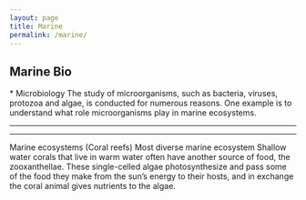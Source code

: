 ```yaml
---
layout: page
title: Marine
permalink: /marine/
---
```


<h2> Marine Bio</h2>
*
Microbiology
The study of microorganisms, such as bacteria, viruses, protozoa and algae, is conducted for numerous reasons. One example is to understand what role microorganisms play in marine ecosystems.
<hr>



<hr>

Marine ecosystems (Coral reefs)
Most diverse marine ecosystem 
Shallow water corals that live in warm water often have another source of food, the zooxanthellae. These single-celled algae photosynthesize and pass some of the food they make from the sun’s energy to their hosts, and in exchange the coral animal gives nutrients to the algae.
